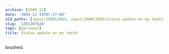 ```yaml
---
archive: [2009-12]
date: '2009-12-19T07:27:00'
old_paths: [/post/290013965, /post/290013965/status-update-on-my-teeth]
slug: '1261207620'
tags: [personal]
title: Status update on my teeth
---
```


brushed.
